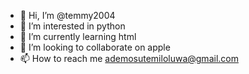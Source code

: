 - 👋 Hi, I’m @temmy2004
- 👀 I’m interested in python 
- 🌱 I’m currently learning html
- 💞️ I’m looking to collaborate on apple 
- 📫 How to reach me ademosutemiloluwa@gmail.com

<!---
temmy2004/temmy2004 is a ✨ special ✨ repository because its `README.md` (this file) appears on your GitHub profile.
You can click the Preview link to take a look at your changes.
--->

